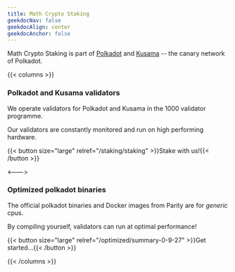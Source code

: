 ```yaml
---
title: Math Crypto Staking
geekdocNav: false
geekdocAlign: center
geekdocAnchor: false
---
```


<!-- Welcome at Math Crypto Staking.  -->

Math Crypto Staking is part of [Polkadot](https://polkadot.network) and [Kusama](https://kusama.network/) -- the canary network of Polkadot.

{{< columns >}}

### Polkadot and Kusama validators

We operate validators for Polkadot and Kusama in the 1000 validator programme.

Our validators are constantly monitored and run on high performing hardware. 

{{< button size="large" relref="/staking/staking" >}}Stake with us!{{< /button >}}

<--->

### Optimized polkadot binaries

The official polkadot binaries and Docker images from Parity are for *generic* cpus.

By compiling yourself, validators can run at optimal performance!

{{< button size="large" relref="/optimized/summary-0-9-27" >}}Get started...{{< /button >}}

{{< /columns >}}

